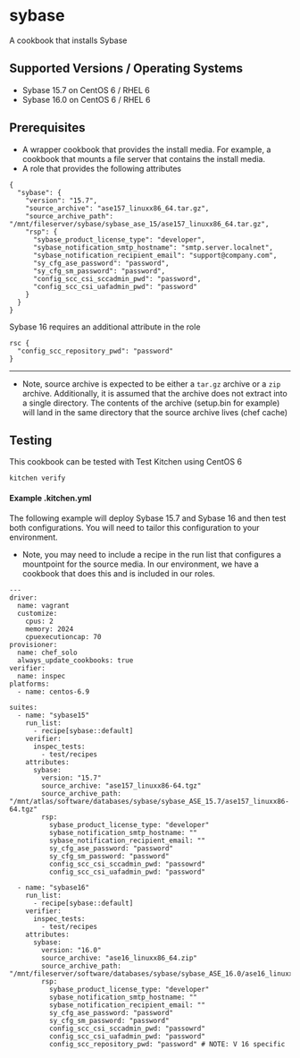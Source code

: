 # sybase

A cookbook that installs Sybase

## Supported Versions / Operating Systems
- Sybase 15.7 on CentOS 6 / RHEL 6
- Sybase 16.0 on CentOS 6 / RHEL 6

## Prerequisites

- A wrapper cookbook that provides the install media. For example, a cookbook that mounts a file server that contains the install media.
- A role that provides the following attributes
```
{
  "sybase": {
    "version": "15.7",
    "source_archive": "ase157_linuxx86_64.tar.gz",
    "source_archive_path": "/mnt/fileserver/sybase/sybase_ase_15/ase157_linuxx86_64.tar.gz",
    "rsp": {
      "sybase_product_license_type": "developer",
      "sybase_notification_smtp_hostname": "smtp.server.localnet",
      "sybase_notification_recipient_email": "support@company.com",
      "sy_cfg_ase_password": "password",
      "sy_cfg_sm_password": "password",
      "config_scc_csi_sccadmin_pwd": "password",
      "config_scc_csi_uafadmin_pwd": "password"
    }
  }
}
```
Sybase 16 requires an additional attribute in the role
```
rsc {
  "config_scc_repository_pwd": "password"
}
```
---
* Note, source archive is expected to be either a `tar.gz` archive or a `zip` archive. Additionally, it is assumed that the archive does not extract into a single directory. The contents of the archive (setup.bin for example) will land in the same directory that the source
archive lives (chef cache)


## Testing

This cookbook can be tested with Test Kitchen using CentOS 6
```
kitchen verify
```

#### Example .kitchen.yml
The following example will deploy Sybase 15.7 and Sybase 16 and then test both configurations. You will need to
tailor this configuration to your environment.

* Note, you may need to include a recipe in the run list that configures a mountpoint for the source media. In
our environment, we have a cookbook that does this and is included in our roles.
```
---
driver:
  name: vagrant
  customize:
    cpus: 2
    memory: 2024
    cpuexecutioncap: 70
provisioner:
  name: chef_solo
  always_update_cookbooks: true
verifier:
  name: inspec
platforms:
  - name: centos-6.9

suites:
  - name: "sybase15"
    run_list:
      - recipe[sybase::default]
    verifier:
      inspec_tests:
        - test/recipes
    attributes:
      sybase:
        version: "15.7"
        source_archive: "ase157_linuxx86-64.tgz"
        source_archive_path: "/mnt/atlas/software/databases/sybase/sybase_ASE_15.7/ase157_linuxx86-64.tgz"
        rsp:
          sybase_product_license_type: "developer"
          sybase_notification_smtp_hostname: ""
          sybase_notification_recipient_email: ""
          sy_cfg_ase_password: "password"
          sy_cfg_sm_password: "password"
          config_scc_csi_sccadmin_pwd: "passowrd"
          config_scc_csi_uafadmin_pwd: "password"

  - name: "sybase16"
    run_list:
      - recipe[sybase::default]
    verifier:
      inspec_tests:
        - test/recipes
    attributes:
      sybase:
        version: "16.0"
        source_archive: "ase16_linuxx86_64.zip"
        source_archive_path: "/mnt/fileserver/software/databases/sybase/sybase_ASE_16.0/ase16_linuxx86_64.zip"
        rsp:
          sybase_product_license_type: "developer"
          sybase_notification_smtp_hostname: ""
          sybase_notification_recipient_email: ""
          sy_cfg_ase_password: "password"
          sy_cfg_sm_password: "password"
          config_scc_csi_sccadmin_pwd: "passowrd"
          config_scc_csi_uafadmin_pwd: "password"
          config_scc_repository_pwd: "password" # NOTE: V 16 specific
```
